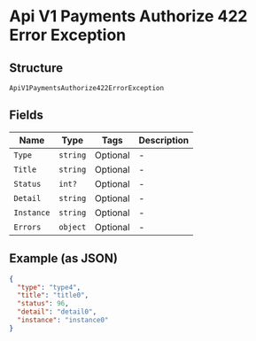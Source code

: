 
# Api V1 Payments Authorize 422 Error Exception

## Structure

`ApiV1PaymentsAuthorize422ErrorException`

## Fields

| Name | Type | Tags | Description |
|  --- | --- | --- | --- |
| `Type` | `string` | Optional | - |
| `Title` | `string` | Optional | - |
| `Status` | `int?` | Optional | - |
| `Detail` | `string` | Optional | - |
| `Instance` | `string` | Optional | - |
| `Errors` | `object` | Optional | - |

## Example (as JSON)

```json
{
  "type": "type4",
  "title": "title0",
  "status": 96,
  "detail": "detail0",
  "instance": "instance0"
}
```


